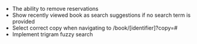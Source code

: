 - The ability to remove reservations
- Show recently viewed book as search suggestions if no search term is provided
- Select correct copy when navigating to /book/[identifier]?copy=#
- Implement trigram fuzzy search
